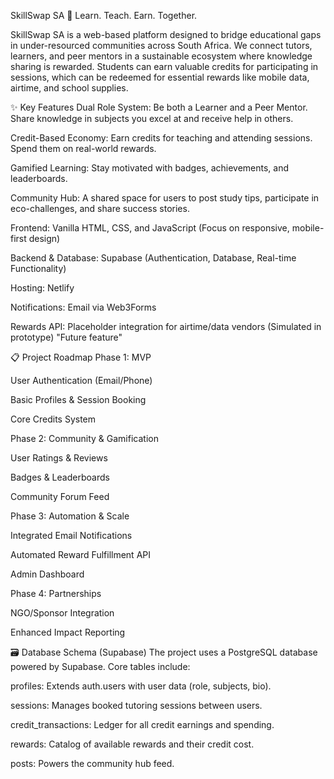 SkillSwap SA 🌟
Learn. Teach. Earn. Together.

SkillSwap SA is a web-based platform designed to bridge educational gaps in under-resourced communities across South Africa. We connect tutors, learners, and peer mentors in a sustainable ecosystem where knowledge sharing is rewarded. Students can earn valuable credits for participating in sessions, which can be redeemed for essential rewards like mobile data, airtime, and school supplies.

✨ Key Features
Dual Role System: Be both a Learner and a Peer Mentor. Share knowledge in subjects you excel at and receive help in others.

Credit-Based Economy: Earn credits for teaching and attending sessions. Spend them on real-world rewards.

Gamified Learning: Stay motivated with badges, achievements, and leaderboards.

Community Hub: A shared space for users to post study tips, participate in eco-challenges, and share success stories.


Frontend: Vanilla HTML, CSS, and JavaScript (Focus on responsive, mobile-first design)

Backend & Database: Supabase (Authentication, Database, Real-time Functionality)

Hosting: Netlify

Notifications: Email via Web3Forms

Rewards API: Placeholder integration for airtime/data vendors (Simulated in prototype) "Future feature"

📋 Project Roadmap
Phase 1: MVP

User Authentication (Email/Phone)

Basic Profiles & Session Booking

Core Credits System

Phase 2: Community & Gamification

User Ratings & Reviews

Badges & Leaderboards

Community Forum Feed

Phase 3: Automation & Scale

Integrated Email Notifications

Automated Reward Fulfillment API

Admin Dashboard

Phase 4: Partnerships

NGO/Sponsor Integration

Enhanced Impact Reporting

🗃️ Database Schema (Supabase)
The project uses a PostgreSQL database powered by Supabase. Core tables include:

profiles: Extends auth.users with user data (role, subjects, bio).

sessions: Manages booked tutoring sessions between users.

credit_transactions: Ledger for all credit earnings and spending.

rewards: Catalog of available rewards and their credit cost.

posts: Powers the community hub feed.
